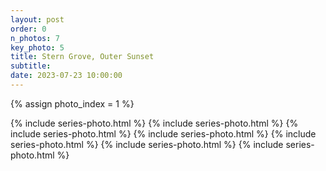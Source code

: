 ```yaml
---
layout: post
order: 0
n_photos: 7
key_photo: 5
title: Stern Grove, Outer Sunset
subtitle: 
date: 2023-07-23 10:00:00
---
```


{% assign photo_index = 1 %}

{% include series-photo.html %}
{% include series-photo.html %}
{% include series-photo.html %}
{% include series-photo.html %}
{% include series-photo.html %}
{% include series-photo.html %}
{% include series-photo.html %}
